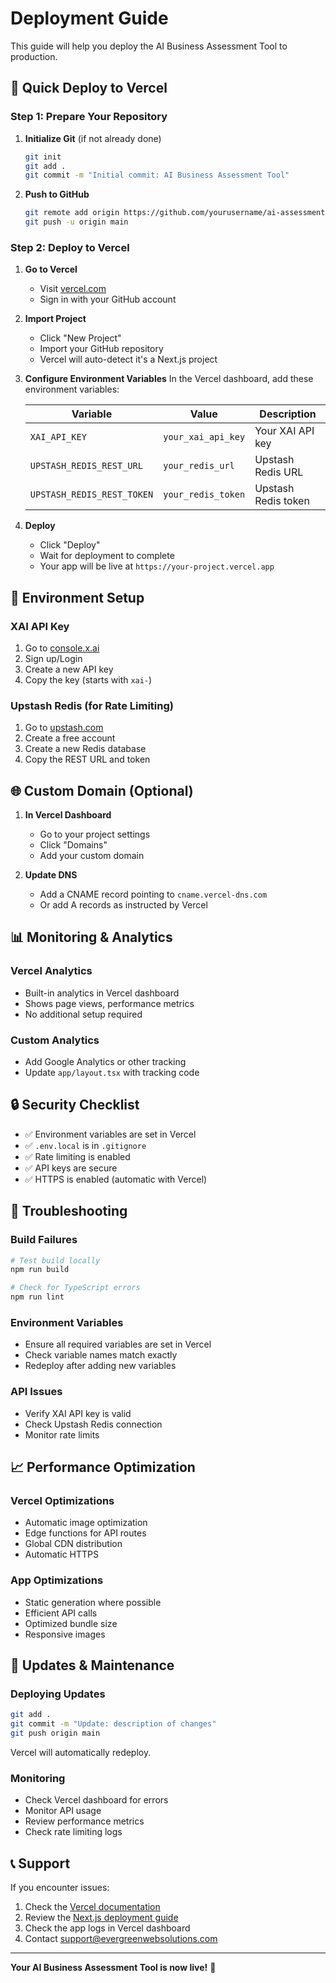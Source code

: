 # Deployment Guide

This guide will help you deploy the AI Business Assessment Tool to production.

## 🚀 Quick Deploy to Vercel

### Step 1: Prepare Your Repository

1. **Initialize Git** (if not already done)
   ```bash
   git init
   git add .
   git commit -m "Initial commit: AI Business Assessment Tool"
   ```

2. **Push to GitHub**
   ```bash
   git remote add origin https://github.com/yourusername/ai-assessment-webapp.git
   git push -u origin main
   ```

### Step 2: Deploy to Vercel

1. **Go to Vercel**
   - Visit [vercel.com](https://vercel.com)
   - Sign in with your GitHub account

2. **Import Project**
   - Click "New Project"
   - Import your GitHub repository
   - Vercel will auto-detect it's a Next.js project

3. **Configure Environment Variables**
   In the Vercel dashboard, add these environment variables:
   
   | Variable | Value | Description |
   |----------|-------|-------------|
   | `XAI_API_KEY` | `your_xai_api_key` | Your XAI API key |
   | `UPSTASH_REDIS_REST_URL` | `your_redis_url` | Upstash Redis URL |
   | `UPSTASH_REDIS_REST_TOKEN` | `your_redis_token` | Upstash Redis token |

4. **Deploy**
   - Click "Deploy"
   - Wait for deployment to complete
   - Your app will be live at `https://your-project.vercel.app`

## 🔧 Environment Setup

### XAI API Key
1. Go to [console.x.ai](https://console.x.ai)
2. Sign up/Login
3. Create a new API key
4. Copy the key (starts with `xai-`)

### Upstash Redis (for Rate Limiting)
1. Go to [upstash.com](https://upstash.com)
2. Create a free account
3. Create a new Redis database
4. Copy the REST URL and token

## 🌐 Custom Domain (Optional)

1. **In Vercel Dashboard**
   - Go to your project settings
   - Click "Domains"
   - Add your custom domain

2. **Update DNS**
   - Add a CNAME record pointing to `cname.vercel-dns.com`
   - Or add A records as instructed by Vercel

## 📊 Monitoring & Analytics

### Vercel Analytics
- Built-in analytics in Vercel dashboard
- Shows page views, performance metrics
- No additional setup required

### Custom Analytics
- Add Google Analytics or other tracking
- Update `app/layout.tsx` with tracking code

## 🔒 Security Checklist

- ✅ Environment variables are set in Vercel
- ✅ `.env.local` is in `.gitignore`
- ✅ Rate limiting is enabled
- ✅ API keys are secure
- ✅ HTTPS is enabled (automatic with Vercel)

## 🚨 Troubleshooting

### Build Failures
```bash
# Test build locally
npm run build

# Check for TypeScript errors
npm run lint
```

### Environment Variables
- Ensure all required variables are set in Vercel
- Check variable names match exactly
- Redeploy after adding new variables

### API Issues
- Verify XAI API key is valid
- Check Upstash Redis connection
- Monitor rate limits

## 📈 Performance Optimization

### Vercel Optimizations
- Automatic image optimization
- Edge functions for API routes
- Global CDN distribution
- Automatic HTTPS

### App Optimizations
- Static generation where possible
- Efficient API calls
- Optimized bundle size
- Responsive images

## 🔄 Updates & Maintenance

### Deploying Updates
```bash
git add .
git commit -m "Update: description of changes"
git push origin main
```
Vercel will automatically redeploy.

### Monitoring
- Check Vercel dashboard for errors
- Monitor API usage
- Review performance metrics
- Check rate limiting logs

## 📞 Support

If you encounter issues:
1. Check the [Vercel documentation](https://vercel.com/docs)
2. Review the [Next.js deployment guide](https://nextjs.org/docs/deployment)
3. Check the app logs in Vercel dashboard
4. Contact support@evergreenwebsolutions.com

---

**Your AI Business Assessment Tool is now live!** 🎉
